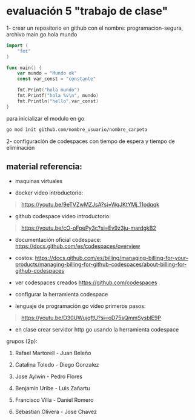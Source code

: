 # evaluación 5 "trabajo de clase"

1- crear un repositorio en github con el nombre:
programacion-segura, archivo main.go hola mundo

```go
import (
	"fmt"
)

func main() {
    var mundo = "Mundo ok"
    const var_const = "constante"

    fmt.Print("hola mundo")
	fmt.Printf("hola %v\n", mundo)
	fmt.Println("hello",var_const)
}
```

para inicializar el modulo en go
```bash	
go mod init github.com/nombre_usuario/nombre_carpeta
```

2- configuración de codespaces con tiempo de espera y tiempo de eliminación






## material referencia:


- maquinas virtuales

- docker
 video introductorio:
 >https://youtu.be/9eTVZwMZJsA?si=WqJKtYMj_11odqqk

- github codespace 
video introductorio:
>https://youtu.be/cO-oFpePy3c?si=Ev9z3ju-mardgkB2
- documentación oficial codespace:
https://docs.github.com/es/codespaces/overview


- costos:
https://docs.github.com/es/billing/managing-billing-for-your-products/managing-billing-for-github-codespaces/about-billing-for-github-codespaces

- ver codespaces creados
https://github.com/codespaces

- configurar la herramienta codespace

- lenguaje de programación go
video primeros pasos:
>https://youtu.be/D30UWujqftU?si=oD75sQmmSysblE9P


- en clase crear servidor http go usando la herramienta codespace



grupos (2p):

1. Rafael Martorell - Juan Beleño

2. Catalina Toledo - Diego Gonzalez 

3. Jose Aylwin - Pedro Flores

4. Benjamin Uribe - Luis Zañartu

5. Francisco Villa - Daniel Romero

6. Sebastian Olivera - Jose Chavez


